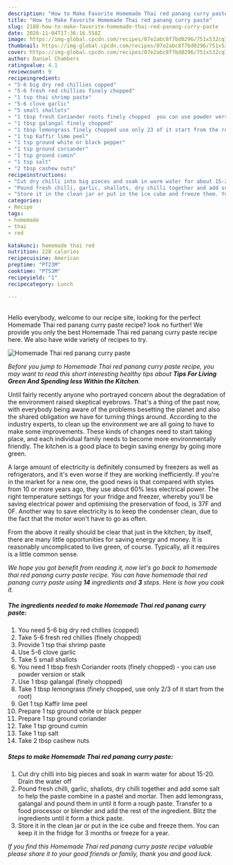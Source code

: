 ```yaml
---
description: "How to Make Favorite Homemade Thai red panang curry paste"
title: "How to Make Favorite Homemade Thai red panang curry paste"
slug: 2188-how-to-make-favorite-homemade-thai-red-panang-curry-paste
date: 2020-11-04T17:36:16.558Z
image: https://img-global.cpcdn.com/recipes/07e2abc8f7bd0296/751x532cq70/homemade-thai-red-panang-curry-paste-recipe-main-photo.jpg
thumbnail: https://img-global.cpcdn.com/recipes/07e2abc8f7bd0296/751x532cq70/homemade-thai-red-panang-curry-paste-recipe-main-photo.jpg
cover: https://img-global.cpcdn.com/recipes/07e2abc8f7bd0296/751x532cq70/homemade-thai-red-panang-curry-paste-recipe-main-photo.jpg
author: Daniel Chambers
ratingvalue: 4.1
reviewcount: 9
recipeingredient:
- "5-6 big dry red chillies copped"
- "5-6 fresh red chillies finely chopped"
- "1 tsp thai shrimp paste"
- "5-6 clove garlic"
- "5 small shallots"
- "1 tbsp fresh Coriander roots finely chopped  you can use powder version or stalk"
- "1 tbsp galangal finely chopped"
- "1 tbsp lemongrass finely chopped use only 23 of it start from the root"
- "1 tsp Kaffir lime peel"
- "1 tsp ground white or black pepper"
- "1 tsp ground coriander"
- "1 tsp ground cumin"
- "1 tsp salt"
- "2 tbsp cashew nuts"
recipeinstructions:
- "Cut dry chilli into big pieces and soak in warm water for about 15-20. Drain the water off"
- "Pound fresh chilli, garlic, shallots, dry chilli together and add some salt to help the paste combine in a pastel and mortar. Then add lemongrass, galangal and pound them in until it form a rough paste. Transfer to a food processor or blender and add the rest of the ingredient. Blitz the ingredients until it form a thick paste."
- "Store it in the clean jar or put in the ice cube and freeze them. You can keep it in the fridge for 3 months or freeze for a year."
categories:
- Recipe
tags:
- homemade
- thai
- red

katakunci: homemade thai red 
nutrition: 228 calories
recipecuisine: American
preptime: "PT23M"
cooktime: "PT53M"
recipeyield: "1"
recipecategory: Lunch

---
```

<br>
Hello everybody, welcome to our recipe site, looking for the perfect Homemade Thai red panang curry paste recipe? look no further! We provide you only the best Homemade Thai red panang curry paste recipe here. We also have wide variety of recipes to try.
<br>


![Homemade Thai red panang curry paste](https://img-global.cpcdn.com/recipes/07e2abc8f7bd0296/751x532cq70/homemade-thai-red-panang-curry-paste-recipe-main-photo.jpg)

<i>Before you jump to Homemade Thai red panang curry paste recipe, you may want to read this short interesting healthy tips about 
<strong>Tips For Living Green And Spending less Within the Kitchen</strong>.</i>
</br>

Until fairly recently anyone who portrayed concern about the degradation of the environment raised skeptical eyebrows. That's a thing of the past now, with everybody being aware of the problems besetting the planet and also the shared obligation we have for turning things around. According to the industry experts, to clean up the environment we are all going to have to make some improvements. These kinds of changes need to start taking place, and each individual family needs to become more environmentally friendly. The kitchen is a good place to begin saving energy by going more green.

A large amount of electricity is definitely consumed by freezers as well as refrigerators, and it's even worse if they are working inefficiently. If you're in the market for a new one, the good news is that compared with styles from 10 or more years ago, they use about 60% less electrical power. The right temperature settings for your fridge and freezer, whereby you'll be saving electrical power and optimising the preservation of food, is 37F and 0F. Another way to save electricity is to keep the condenser clean, due to the fact that the motor won't have to go as often.

From the above it really should be clear that just in the kitchen, by itself, there are many little opportunities for saving energy and money. It is reasonably uncomplicated to live green, of course. Typically, all it requires is a little common sense.


<i>We hope you got benefit from reading it, now let's go back to homemade thai red panang curry paste recipe. You can have homemade thai red panang curry paste using <strong>14</strong> ingredients and <strong>3</strong> steps. Here is how you cook it.
</i>

##### The ingredients needed to make Homemade Thai red panang curry paste:

1. You need 5-6 big dry red chillies (copped)
1. Take 5-6 fresh red chillies (finely chopped)
1. Provide 1 tsp thai shrimp paste
1. Use 5-6 clove garlic
1. Take 5 small shallots
1. You need 1 tbsp fresh Coriander roots (finely chopped) - you can use powder version or stalk
1. Use 1 tbsp galangal (finely chopped)
1. Take 1 tbsp lemongrass (finely chopped, use only 2/3 of it start from the root)
1. Get 1 tsp Kaffir lime peel
1. Prepare 1 tsp ground white or black pepper
1. Prepare 1 tsp ground coriander
1. Take 1 tsp ground cumin
1. Take 1 tsp salt
1. Take 2 tbsp cashew nuts


##### Steps to make Homemade Thai red panang curry paste:

1. Cut dry chilli into big pieces and soak in warm water for about 15-20. Drain the water off
1. Pound fresh chilli, garlic, shallots, dry chilli together and add some salt to help the paste combine in a pastel and mortar. Then add lemongrass, galangal and pound them in until it form a rough paste. Transfer to a food processor or blender and add the rest of the ingredient. Blitz the ingredients until it form a thick paste.
1. Store it in the clean jar or put in the ice cube and freeze them. You can keep it in the fridge for 3 months or freeze for a year.


<i>If you find this Homemade Thai red panang curry paste recipe valuable please share it to your good friends or family, thank you and good luck.</i>
